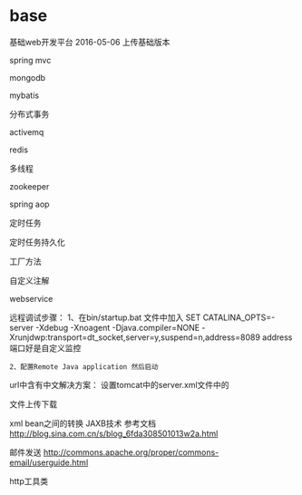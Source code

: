 # base
基础web开发平台
2016-05-06 上传基础版本

spring mvc

mongodb

mybatis

分布式事务

activemq

redis

多线程

zookeeper

spring aop

定时任务

定时任务持久化

工厂方法

自定义注解

webservice

远程调试步骤：
	1、在bin/startup.bat 文件中加入
		SET CATALINA_OPTS=-server -Xdebug -Xnoagent -Djava.compiler=NONE -Xrunjdwp:transport=dt_socket,server=y,suspend=n,address=8089
	   address端口好是自定义监控
	   
	2、配置Remote Java application 然后启动
	


url中含有中文解决方案：
	设置tomcat中的server.xml文件中的
	<Connector connectionTimeout="20000" port="8088" protocol="HTTP/1.1" redirectPort="8443" URIEncoding="UTF-8"/>


文件上传下载

xml bean之间的转换 	JAXB技术   参考文档 http://blog.sina.com.cn/s/blog_6fda308501013w2a.html


邮件发送 http://commons.apache.org/proper/commons-email/userguide.html


http工具类
